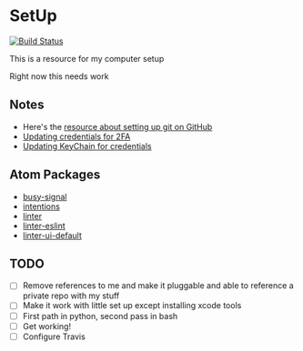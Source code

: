 # SetUp
[![Build Status](https://travis-ci.org/jzucker2/SetUp.svg?branch=master)](https://travis-ci.org/jzucker2/SetUp)

This is a resource for my computer setup

Right now this needs work

## Notes

* Here's the [resource about setting up git on GitHub](https://help.github.com/articles/caching-your-github-password-in-git/)
* [Updating credentials for 2FA](https://help.github.com/articles/creating-a-personal-access-token-for-the-command-line/)
* [Updating KeyChain for credentials](https://help.github.com/articles/updating-credentials-from-the-osx-keychain/)

## Atom Packages

* [busy-signal](https://atom.io/packages/busy-signal)
* [intentions](https://atom.io/packages/intentions)
* [linter](https://atom.io/packages/linter)
* [linter-eslint](https://atom.io/packages/linter-eslint)
* [linter-ui-default](https://atom.io/packages/linter-ui-default)



## TODO

- [ ] Remove references to me and make it pluggable and able to reference a private repo with my stuff
- [ ] Make it work with little set up except installing xcode tools
- [ ] First path in python, second pass in bash
- [ ] Get working!
- [ ] Configure Travis
